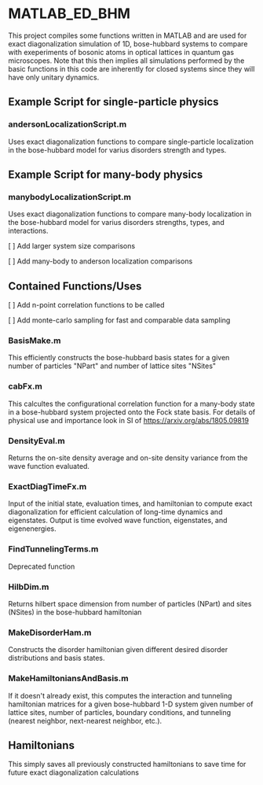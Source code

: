# MATLAB_ED_BHM

This project compiles some functions written in MATLAB and are used for exact diagonalization simulation of 1D, bose-hubbard systems to compare with exeperiments of bosonic atoms in optical lattices in quantum gas microscopes. Note that this then implies all simulations performed by the basic functions in this code are inherently for closed systems since they will have only unitary dynamics.



## Example Script for single-particle physics

### andersonLocalizationScript.m

Uses exact diagonalization functions to compare single-particle localization in the bose-hubbard model for varius disorders strength and types.

## Example Script for many-body physics

### manybodyLocalizationScript.m

Uses exact diagonalization functions to compare many-body localization in the bose-hubbard model for varius disorders strengths, types, and interactions. 

[ ] Add larger system size comparisons

[ ] Add many-body to anderson localization comparisons



## Contained Functions/Uses

[ ] Add n-point correlation functions to be called

[ ] Add monte-carlo sampling for fast and comparable data sampling

### BasisMake.m

This efficiently constructs the bose-hubbard basis states for a given number of particles "NPart" and number of lattice sites "NSites"

### cabFx.m

This calcultes the configurational correlation function for a  many-body state in a bose-hubbard system projected onto the Fock state basis. For details of physical use and importance look in SI of https://arxiv.org/abs/1805.09819

### DensityEval.m

Returns the on-site density average and on-site density variance from the wave function evaluated.

### ExactDiagTimeFx.m

Input of the initial state, evaluation times, and hamiltonian to compute exact diagonalization for efficient calculation of long-time dynamics and eigenstates. Output is time evolved wave function, eigenstates, and eigenenergies.

### FindTunnelingTerms.m

Deprecated function

### HilbDim.m

Returns hilbert space dimension from number of particles (NPart) and sites (NSites) in the bose-hubbard hamiltonian

### MakeDisorderHam.m

Constructs the disorder hamiltonian given different desired disorder distributions and basis states.

### MakeHamiltoniansAndBasis.m

If it doesn't already exist, this computes the interaction and tunneling hamiltonian matrices for a given bose-hubbard 1-D system given number of lattice sites, number of particles, boundary conditions, and tunneling (nearest neighbor, next-nearest neighbor, etc.).

## Hamiltonians

This simply saves all previously constructed hamiltonians to save time for future exact diagonalization calculations

